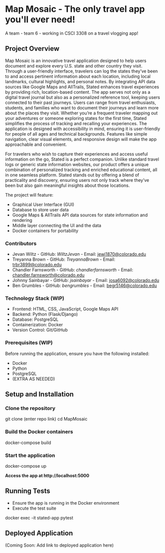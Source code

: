 # Map Mosaic - The only travel app you'll ever need!
A team - team 6 - working in CSCI 3308 on a travel vlogging app!

## Project Overview
Map Mosaic is an innovative travel application designed to help users document and explore every U.S. state and other country they visit. Through a user-friendly interface, travelers can log the states they’ve been to and access pertinent information about each location, including local landmarks, cultural highlights, and personal notes. By integrating API data sources like Google Maps and AllTrails, Stated enhances travel experiences by providing rich, location-based content. The app serves not only as a digital travel journal but also as a personalized reference tool, keeping users connected to their past journeys. Users can range from travel enthusiasts, students, and families who want to document their journeys and learn more about the places they visit. Whether you’re a frequent traveler mapping out your adventures or someone exploring states for the first time, Stated simplifies the process of tracking and recalling your experiences. The application is designed with accessibility in mind, ensuring it is user-friendly for people of all ages and technical backgrounds. Features like simple navigation, clear visual elements, and responsive design will make the app approachable and convenient.

For travelers who wish to capture their experiences and access useful information on the go, Stated is a perfect companion. Unlike standard travel logs or generic state information websites, our product offers a unique combination of personalized tracking and enriched educational content, all in one seamless platform. Stated stands out by offering a blend of practicality and discovery, ensuring users not only track where they’ve been but also gain meaningful insights about those locations.

The project will feature:
  - Graphical User Interface (GUI)
  - Database to store user data
  - Google Maps & AllTrails API data sources for state information and rendering
  - Middle layer connecting the UI and the data
  - Docker containers for portability


### Contributors

- Jevan Wiltz - GitHub: *WiltzJevan* - Email: jewi1870@colorado.edu
- Treyanna Brown - GitHub: *TreyannaBrown* - Email: trbr3899@colorado.edu
- Chandler Farnsworth - GitHub: *chandlerfarnsworth* - Email: chandler.farnsworth@colorado.edu
- Johnny Sainbayar - GitHub: *jsainbayar* - Email: josa6092@colorado.edu
- Ben Grumbles - GitHub: *bengrumbles* - Email: begr5146@colorado.edu

### Technology Stack (WIP)

  - Frontend: HTML, CSS, JavaScript, Google Maps API
  - Backend: Python (Flask/Django)
  - Database: PostgreSQL
  - Containerization: Docker
  - Version Control: Git/GitHub

### Prerequisites (WIP)

Before running the application, ensure you have the following installed:
  - Docker
  - Python
  - PostgreSQL
  - (EXTRA AS NEEDED)

## Setup and Installation

### Clone the repository
git clone (enter repo link)
cd MapMosaic

### Build the Docker containers
docker-compose build

### Start the application
docker-compose up

**Access the app at http://localhost:5000**

## Running Tests
  - Ensure the app is running in the Docker environment
  - Execute the test suite

docker exec -it stated-app pytest

## Deployed Application
(Coming Soon: Add link to deployed application here)


